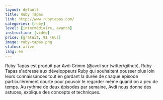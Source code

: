 ```yaml
---
layout: default
title: Ruby Tapas
link: http://www.rubytapas.com/
categories: [ruby]
level: [intermédiaire, avancé]
instruction: [vidéo]
price: [gratuit, 9$ (6€)]
image: ruby-tapas.png
status: alive
lang: en
---
```


Ruby Tapas est produit par Avdi Grimm (@avdi sur twitter/github). Ruby Tapas s'adresse aux développeurs Ruby qui souhaitent pousser plus loin leurs connaissances tout en gardant la durée de chaque épisode particulièrement courte pour pouvoir le regarder même quand on a peu de temps. Au rythme de deux épisodes par semaine, Avdi nous donne des astuces, explique des concepts et techniques.
